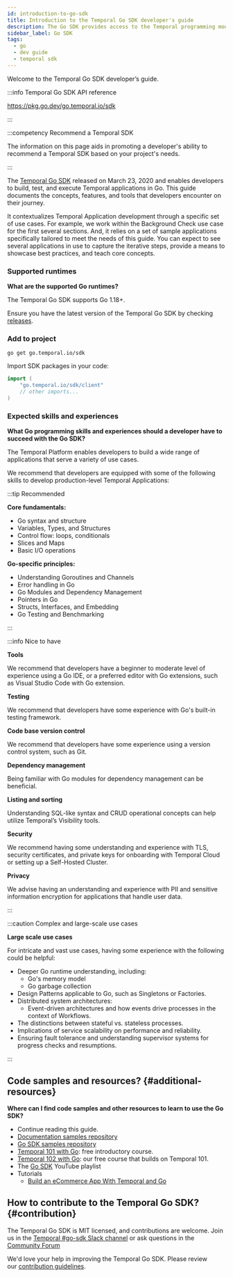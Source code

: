 ```yaml
---
id: introduction-to-go-sdk
title: Introduction to the Temporal Go SDK developer's guide
description: The Go SDK provides access to the Temporal programming model using idiomatic Go programming paradigms.
sidebar_label: Go SDK
tags:
  - go
  - dev guide
  - temporal sdk
---
```


Welcome to the Temporal Go SDK developer’s guide.

:::info Temporal Go SDK API reference

https://pkg.go.dev/go.temporal.io/sdk

:::

:::competency Recommend a Temporal SDK

The information on this page aids in promoting a developer's ability to recommend a Temporal SDK based on your project's needs.

:::

The [Temporal Go SDK](https://github.com/temporalio/sdk-go) released on March 23, 2020 and enables developers to build, test, and execute Temporal applications in Go.
This guide documents the concepts, features, and tools that developers encounter on their journey.

It contextualizes Temporal Application development through a specific set of use cases.
For example, we work within the Background Check use case for the first several sections.
And, it relies on a set of sample applications specifically tailored to meet the needs of this guide.
You can expect to see several applications in use to capture the iterative steps, provide a means to showcase best practices, and teach core concepts.

### Supported runtimes

**What are the supported Go runtimes?**

The Temporal Go SDK supports Go 1.18+.

Ensure you have the latest version of the Temporal Go SDK by checking [releases](https://github.com/temporalio/sdk-go/releases).

### Add to project

```shell
go get go.temporal.io/sdk
```

Import SDK packages in your code:

```go
import (
    "go.temporal.io/sdk/client"
    // other imports...
)
```

### Expected skills and experiences

**What Go programming skills and experiences should a developer have to succeed with the Go SDK?**

The Temporal Platform enables developers to build a wide range of applications that serve a variety of use cases.

We recommend that developers are equipped with some of the following skills to develop production-level Temporal Applications:

:::tip Recommended

**Core fundamentals:**

- Go syntax and structure
- Variables, Types, and Structures
- Control flow: loops, conditionals
- Slices and Maps
- Basic I/O operations

**Go-specific principles:**

- Understanding Goroutines and Channels
- Error handling in Go
- Go Modules and Dependency Management
- Pointers in Go
- Structs, Interfaces, and Embedding
- Go Testing and Benchmarking

:::

:::info Nice to have

**Tools**

We recommend that developers have a beginner to moderate level of experience using a Go IDE, or a preferred editor with Go extensions, such as Visual Studio Code with Go extension.

**Testing**

We recommend that developers have some experience with Go's built-in testing framework.

**Code base version control**

We recommend that developers have some experience using a version control system, such as Git.

**Dependency management**

Being familiar with Go modules for dependency management can be beneficial.

**Listing and sorting**

Understanding SQL-like syntax and CRUD operational concepts can help utilize Temporal’s Visibility tools.

**Security**

We recommend having some understanding and experience with TLS, security certificates, and private keys for onboarding with Temporal Cloud or setting up a Self-Hosted Cluster.

**Privacy**

We advise having an understanding and experience with PII and sensitive information encryption for applications that handle user data.

:::

:::caution Complex and large-scale use cases

**Large scale use cases**

For intricate and vast use cases, having some experience with the following could be helpful:

- Deeper Go runtime understanding, including:
  - Go's memory model
  - Go garbage collection
- Design Patterns applicable to Go, such as Singletons or Factories.
- Distributed system architectures:
  - Event-driven architectures and how events drive processes in the context of Workflows.
- The distinctions between stateful vs. stateless processes.
- Implications of service scalability on performance and reliability.
- Ensuring fault tolerance and understanding supervisor systems for progress checks and resumptions.

:::

## Code samples and resources? {#additional-resources}

**Where can I find code samples and other resources to learn to use the Go SDK?**

- Continue reading this guide.
- [Documentation samples repository](https://github.com/temporalio/documentation-samples-java)
- [Go SDK samples repository](https://github.com/temporalio/samples-java)
- [Temporal 101 with Go](https://learn.temporal.io/courses/temporal_101/go): free introductory course.
- [Temporal 102 with Go](https://learn.temporal.io/courses/temporal_102/go): our free course that builds on Temporal 101.
- The [Go SDK](https://www.youtube.com/watch?v=-KWutSkFda8&list=PLl9kRkvFJrlRYHYaTPnsvE46szyMIZLdk&pp=iAQB) YouTube playlist
- Tutorials
  - [Build an eCommerce App With Temporal and Go](https://learn.temporal.io/tutorials/go/ecommerce/)

## How to contribute to the Temporal Go SDK? {#contribution}

The Temporal Go SDK is MIT licensed, and contributions are welcome.
Join us in the [Temporal #go-sdk Slack channel](https://t.mp/slack) or ask questions in the [Community Forum](https://community.temporal.io/)

We'd love your help in improving the Temporal Go SDK.
Please review our [contribution guidelines](https://github.com/temporalio/sdk-java/blob/master/CONTRIBUTING.md).
